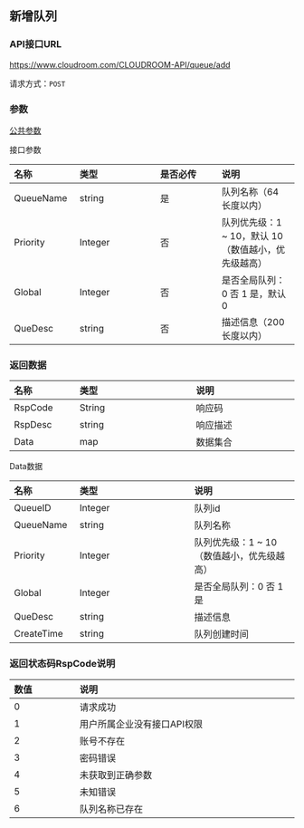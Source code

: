 ## 新增队列

### API接口URL

https://www.cloudroom.com/CLOUDROOM-API/queue/add

请求方式：`POST`



### 参数

[公共参数](README#common_param)

接口参数
<table>
    <thead>
        <tr>
            <th style="width:100px;font-weight:700;text-align: left;">名称</th>
            <th  colspan="2" style="width:800px; text-align: left;">类型</th>
            <th  colspan="2" style="width:800px; text-align: left;">是否必传</th>
            <th  colspan="2" style="width:800px; text-align: left;">说明</th>
        </tr>
    </thead>
    <tbody>
        <tr>
            <td style="font-weight:normal;">QueueName</td>
            <td  colspan="2" style="font-weight:normal;">string</td>
            <td  colspan="2" style="font-weight:normal;">是</td>
            <td  colspan="2" style="font-weight:normal;">队列名称（64 长度以内）</td>
        </tr>
        <tr>
            <td style="font-weight:normal;">Priority</td>
            <td  colspan="2" style="font-weight:normal;">Integer</td>
            <td  colspan="2" style="font-weight:normal;">否</td>
            <td  colspan="2" style="font-weight:normal;">队列优先级：1 ~ 10，默认 10 （数值越小，优先级越高）</td>
        </tr>
        <tr>
            <td style="font-weight:normal;">Global</td>
            <td  colspan="2" style="font-weight:normal;">Integer</td>
            <td  colspan="2" style="font-weight:normal;">否</td>
            <td  colspan="2" style="font-weight:normal;">是否全局队列：0 否 1 是，默认 0</td>
        </tr>
        <tr>
            <td style="font-weight:normal;">QueDesc</td>
            <td  colspan="2" style="font-weight:normal;">string</td>
            <td  colspan="2" style="font-weight:normal;">否</td>
            <td  colspan="2" style="font-weight:normal;">描述信息（200 长度以内）</td>
        </tr>
    </tbody>   
</table>


### 返回数据

<table>
    <thead>
        <tr>
            <th style="width:100px;font-weight:700;text-align: left;">名称</th>
            <th  colspan="2" style="width:800px; text-align: left;">类型</th>
            <th  colspan="2" style="width:800px; text-align: left;">说明</th>
        </tr>
    </thead>
    <tbody>
        <tr>
            <td style="font-weight:normal;">RspCode</td>
            <td  colspan="2" style="font-weight:normal;">String</td>
            <td  colspan="2" style="font-weight:normal;">响应码</td>
        </tr>
        <tr>
            <td style="font-weight:normal;">RspDesc</td>
            <td  colspan="2" style="font-weight:normal;">string</td>
            <td  colspan="2" style="font-weight:normal;">响应描述</td>
        </tr>
        <tr>
            <td style="font-weight:normal;">Data</td>
            <td  colspan="2" style="font-weight:normal;">map</td>
            <td  colspan="2" style="font-weight:normal;">数据集合</td>
        </tr>
    </tbody>   
</table>

Data数据

<table>
    <thead>
        <tr>
            <th style="width:100px;font-weight:700;text-align: left;">名称</th>
            <th  colspan="2" style="width:800px; text-align: left;">类型</th>
            <th  colspan="2" style="width:800px; text-align: left;">说明</th>
        </tr>
    </thead>
    <tbody>
        <tr>
            <td style="font-weight:normal;">QueueID</td>
            <td  colspan="2" style="font-weight:normal;">Integer</td>
            <td  colspan="2" style="font-weight:normal;">队列id</td>
        </tr>
        <tr>
            <td style="font-weight:normal;">QueueName</td>
            <td  colspan="2" style="font-weight:normal;">string</td>
            <td  colspan="2" style="font-weight:normal;">队列名称</td>
        </tr>
        <tr>
            <td style="font-weight:normal;">Priority</td>
            <td  colspan="2" style="font-weight:normal;">Integer</td>
            <td  colspan="2" style="font-weight:normal;">队列优先级：1 ~ 10 （数值越小，优先级越高）</td>
        </tr>
        <tr>
            <td style="font-weight:normal;">Global</td>
            <td  colspan="2" style="font-weight:normal;">Integer</td>
            <td  colspan="2" style="font-weight:normal;">是否全局队列：0 否 1 是</td>
        </tr>
        <tr>
            <td style="font-weight:normal;">QueDesc</td>
            <td  colspan="2" style="font-weight:normal;">string</td>
            <td  colspan="2" style="font-weight:normal;">描述信息</td>
        </tr>
        <tr>
            <td style="font-weight:normal;">CreateTime</td>
            <td  colspan="2" style="font-weight:normal;">string</td>
            <td  colspan="2" style="font-weight:normal;">队列创建时间</td>
        </tr>
    </tbody>   
</table>


### 返回状态码RspCode说明

<table>
    <thead>
        <tr>
            <th style="width:100px;font-weight:700;text-align: left;">数值</th>
            <th  colspan="2" style="width:800px; text-align: left;">说明</th>
        </tr>
    </thead>
    <tbody>
        <tr>
            <td style="font-weight:normal;">0</td>
            <td  colspan="2" style="font-weight:normal;">请求成功</td>
        </tr>
        <tr>
            <td style="font-weight:normal;">1</td>
            <td  colspan="2" style="font-weight:normal;">用户所属企业没有接口API权限</td>
        </tr>
        <tr>
            <td style="font-weight:normal;">2</td>
            <td  colspan="2" style="font-weight:normal;">账号不存在</td>
        </tr>
        <tr>
            <td style="font-weight:normal;">3</td>
            <td  colspan="2" style="font-weight:normal;">密码错误</td>
        </tr>
        <tr>
            <td style="font-weight:normal;">4</td>
            <td  colspan="2" style="font-weight:normal;">未获取到正确参数</td>
        </tr>
        <tr>
            <td style="font-weight:normal;">5</td>
            <td  colspan="2" style="font-weight:normal;">未知错误</td>
        </tr>
        <tr>
            <td style="font-weight:normal;">6</td>
            <td  colspan="2" style="font-weight:normal;">队列名称已存在</td>
        </tr>
    </tbody>   
</table>












